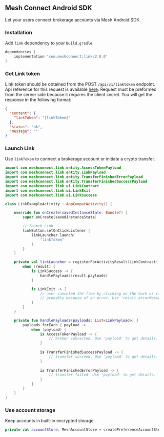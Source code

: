 ## Mesh Connect Android SDK

Let your users connect brokerage accounts via Mesh Android SDK.

### Installation

Add `link` dependency to your `build.gradle`.
```gradle
dependencies {
    implementation 'com.meshconnect:link:2.0.0'
}
```

### Get Link token

Link token should be obtained from the POST `/api/v1/linktoken` endpoint. Api reference for this request is available [here](https://docs.meshconnect.com/reference/post_api-v1-linktoken). Request must be preformed from the server side because it requires the client secret. You will get the response in the following format:
```json
{
  "content": {
    "linkToken": "{linkToken}"
  },
  "status": "ok",
  "message": ""
}
```

### Launch Link

Use `linkToken` to connect a brokerage account or initiate a crypto transfer.

```kotlin
import com.meshconnect.link.entity.AccessTokenPayload
import com.meshconnect.link.entity.LinkPayload
import com.meshconnect.link.entity.TransferFinishedErrorPayload
import com.meshconnect.link.entity.TransferFinishedSuccessPayload
import com.meshconnect.link.ui.LinkContract
import com.meshconnect.link.ui.LinkExit
import com.meshconnect.link.ui.LinkSuccess

class LinkExampleActivity : AppCompatActivity() {

    override fun onCreate(savedInstanceState: Bundle?) {
        super.onCreate(savedInstanceState)

        // launch Link
        linkButton.setOnClickListener {
            linkLauncher.launch(
                "linkToken"
            )
        }
    }

    private val linkLauncher = registerForActivityResult(LinkContract()) { result ->
        when (result) {
            is LinkSuccess -> {
                handlePayloads(result.payloads)
            }

            is LinkExit -> {
                // user canceled the flow by clicking on the back or close button
                // probably because of an error. Use 'result.errorMessage' to get details.
            }
        }
    }

    private fun handlePayloads(payloads: List<LinkPayload>) {
        payloads.forEach { payload ->
            when (payload) {
                is AccessTokenPayload -> {
                    // broker connected. Use 'payload' to get details.
                }
                
                is TransferFinishedSuccessPayload -> {
                    // transfer succeed. Use 'payload' to get details.
                }
                
                is TransferFinishedErrorPayload -> {
                    // transfer failed. Use 'payload' to get details.
                }
            }
        }
    }
}
```

### Use account storage

Keep accounts in built-in encrypted storage.
```kotlin
private val accountStore: MeshAccountStore = createPreferenceAccountStore(context)
```

